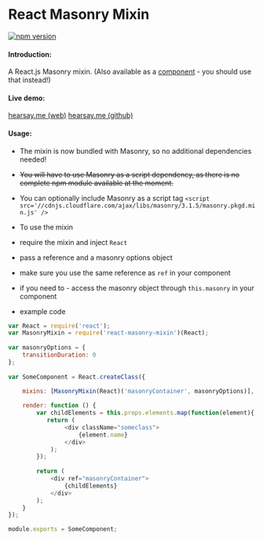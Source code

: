 React Masonry Mixin
===================

[![npm version](https://badge.fury.io/js/react-masonry-mixin.svg)](http://badge.fury.io/js/react-masonry-mixin)

#### Introduction:
A React.js Masonry mixin. (Also available as a [component](https://github.com/eiriklv/react-masonry-component) - you should use that instead!)

#### Live demo:
[hearsay.me (web)](http://www.hearsay.me)
[hearsay.me (github)](https://github.com/eiriklv/hearsay-frontend)

#### Usage:

* The mixin is now bundled with Masonry, so no additional dependencies needed!
* ~~You will have to use Masonry as a script dependency, as there is no complete npm module available at the moment.~~
* You can optionally include Masonry as a script tag
`<script src='//cdnjs.cloudflare.com/ajax/libs/masonry/3.1.5/masonry.pkgd.min.js' />`

* To use the mixin
 * require the mixin and inject `React`
 * pass a reference and a masonry options object
 * make sure you use the same reference as `ref` in your component
 * if you need to - access the masonry object through `this.masonry` in your component

* example code

```js 
var React = require('react');
var MasonryMixin = require('react-masonry-mixin')(React);
 
var masonryOptions = {
    transitionDuration: 0
};
 
var SomeComponent = React.createClass({

    mixins: [MasonryMixin(React)('masonryContainer', masonryOptions)],
 
    render: function () {
        var childElements = this.props.elements.map(function(element){
           return (
                <div className="someclass">
                    {element.name}
                </div>
            );
        });
        
        return (
            <div ref="masonryContainer">
                {childElements}
            </div>
        );
    }
});

module.exports = SomeComponent;
```
